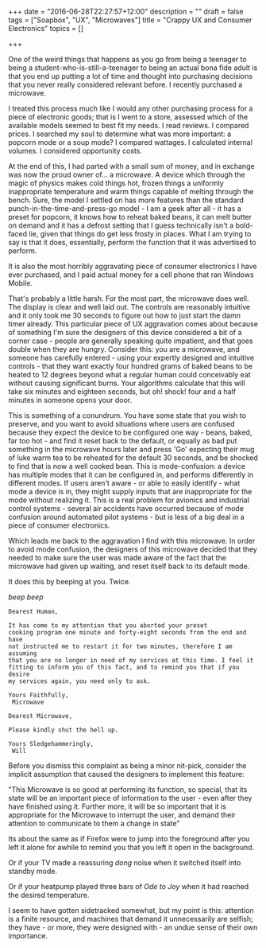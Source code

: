 +++
date = "2016-06-28T22:27:57+12:00"
description = ""
draft = false
tags = ["Soapbox", "UX", "Microwaves"]
title = "Crappy UX and Consumer Electronics"
topics = []

+++

One of the weird things that happens as you go from being a teenager to being a student-who-is-still-a-teenager to being an actual bona fide adult is that you end up putting a lot of time and thought into purchasing decisions that you never really considered relevant before. I recently purchased a microwave.

<!-- more -->

I treated this process much like I would any other purchasing process for a piece of electronic goods; that is I went to a store, assessed which of the available models seemed to best fit my needs. I read reviews. I compared prices. I searched my soul to determine what was more important: a popcorn mode or a soup mode? I compared wattages. I calculated internal volumes. I considered opportunity costs.

At the end of this, I had parted with a small sum of money, and in exchange was now the proud owner of... a microwave. A device which through the magic of physics makes cold things hot, frozen things a uniformly inappropriate temperature and warm things capable of melting through the bench. Sure, the model I settled on has more features than the standard punch-in-the-time-and-press-go model - I am a geek after all - it has a preset for popcorn, it knows how to reheat baked beans, it can melt butter on demand and it has a defrost setting that I guess technically isn't a bold-faced lie, given that things do get less frosty in places. What I am trying to say is that it does, essentially, perform the function that it was advertised to perform.

It is also the most horribly aggravating piece of consumer electronics I have ever purchased, and I paid actual money for a cell phone that ran Windows Mobile.

That's probably a little harsh. For the most part, the microwave does well. The display is clear and well laid out. The controls are reasonably intuitive and it only took me 30 seconds to figure out how to just start the damn timer already. This particular piece of UX aggravation comes about because of something I'm sure the designers of this device considered a bit of a corner case - people are generally speaking quite impatient, and that goes double when they are hungry. Consider this: you are a microwave, and someone has carefully entered - using your expertly designed and intuitive controls - that they want exactly four hundred grams of baked beans to be heated to 12 degrees beyond what a regular human could conceivably eat without causing significant burns. Your algorithms calculate that this will take six minutes and eighteen seconds, but oh! shock! four and a half minutes in someone opens your door.

This is something of a conundrum. You have some state that you wish to preserve, and you want to avoid situations where users are confused because they expect the device to be configured one way - beans, baked, far too hot - and find it reset back to the default, or equally as bad put something in the microwave hours later and press 'Go' expecting their mug of luke warm tea to be reheated for the default 30 seconds, and be shocked to find that is now a well cooked bean. This is mode-confusion: a device has multiple modes that it can be configured in, and performs differently in different modes. If users aren't aware - or able to easily identify - what mode a device is in, they might supply inputs that are inappropriate for the mode without realizing it. This is a real problem for avionics and industrial control systems - several air accidents have occurred because of mode confusion around automated pilot systems - but is less of a big deal in a piece of consumer electronics.

Which leads me back to the aggravation I find with this microwave. In order to avoid mode confusion, the designers of this microwave decided that they needed to make sure the user was made aware of the fact that the microwave had given up waiting, and reset itself back to its default mode.

It does this by beeping at you. Twice.

_beep beep_

<code>Dearest Human,</code>

<code>It has come to my attention that you aborted your preset cooking program one minute and forty-eight seconds from the end and have not instructed me to restart it for two minutes, therefore I am assuming that you are no longer in need of my services at this time. I feel it fitting to inform you of this fact, and to remind you that if you desire my services again, you need only to ask.</code>

<code>Yours Faithfully,<br />
Microwave</code>

<code>Dearest Microwave,</code>

<code>Please kindly shut the hell up.</code>

<code>Yours Sledgehammeringly,<br />
Will</code>

Before you dismiss this complaint as being a minor nit-pick, consider the implicit assumption that caused the designers to implement this feature:

"This Microwave is so good at performing its function, so special, that its state will be an important piece of information to the user - even after they have finished using it. Further more, it will be so important that it is appropriate for the Microwave to interrupt the user, and demand their attention to communicate to them a change in state"

Its about the same as if Firefox were to jump into the foreground after you left it alone for awhile to remind you that you left it open in the background.

Or if your TV made a reassuring *dong* noise when it switched itself into standby mode.

Or if your heatpump played three bars of _Ode to Joy_ when it had reached the desired temperature.

I seem to have gotten sidetracked somewhat, but my point is this: attention is a finite resource, and machines that demand it unnecessarily are selfish; they have - or more, they were designed with - an undue sense of their own importance.
